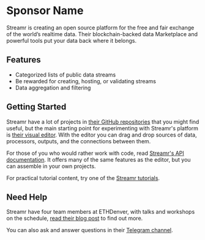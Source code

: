 # Sponsor Name

Streamr is creating an open source platform for the free and fair exchange of the world’s realtime data. Their blockchain-backed data Marketplace and powerful tools put your data back where it belongs.

## Features

- Categorized lists of public data streams
- Be rewarded for creating, hosting, or validating streams
- Data aggregation and filtering

## Getting Started

Streamr have a lot of projects in [their GitHub repositories](https://github.com/streamr-dev) that you might find useful, but the main starting point for experimenting with Streamr's platform is [their visual editor](https://www.streamr.com/canvas). With the editor you can drag and drop sources of data, processors, outputs, and the connections between them.

For those of you who would rather work with code, read [Streamr's API documentation](https://www.streamr.com/help/api). It offers many of the same features as the editor, but you can assemble in your own projects.

For practical tutorial content, try one of the [Streamr tutorials](https://streamrdev.com/docs/streamr-documentation/tutorials/).

## Need Help

Streamr have four team members at ETHDenver, with talks and workshops on the schedule, [read their blog post](https://medium.com/streamrblog/ethdenver-streamr-2019-8c3806b703cf) to find out more.

You can also ask and answer questions in their [Telegram channel](https://t.me/streamrdata).
